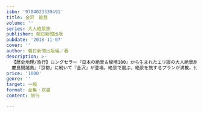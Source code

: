 ```yaml
---
isbn: '9784023339491'
title: 金沢　能登
volume: ''
series: 大人絶景旅
publisher: 朝日新聞出版
pubdate: '2018-11-07'
cover: ''
author: 朝日新聞出版編／著
description: >-
  【歴史地理/旅行】ロングセラー『日本の絶景＆秘境100』から生まれたエリ版の大人絶景旅ガイド誕生。『伊勢 志摩』『沖縄
  慶良間諸島』『京都』に続いて『金沢』が登場。絶景で選ぶ、絶景を旅するプランが満載。付録に切り離せる大型街歩き＆バスMAP付き。
price: '1000'
genre: ''
target: 一般
format: 全集・双書
content: 旅行

---
```

